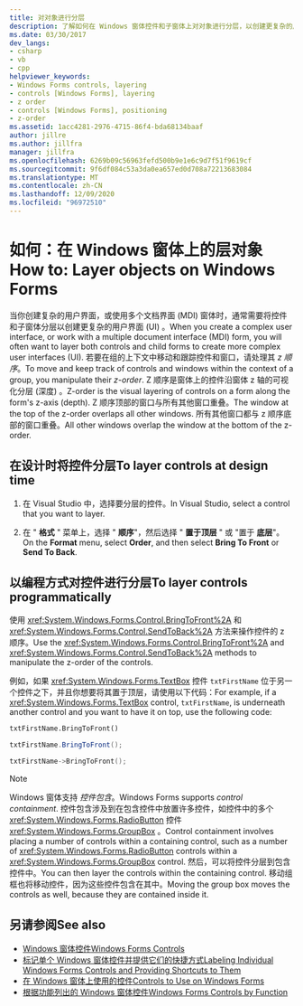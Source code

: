```yaml
---
title: 对对象进行分层
description: 了解如何在 Windows 窗体控件和子窗体上对对象进行分层，以创建更复杂的用户界面。
ms.date: 03/30/2017
dev_langs:
- csharp
- vb
- cpp
helpviewer_keywords:
- Windows Forms controls, layering
- controls [Windows Forms], layering
- z order
- controls [Windows Forms], positioning
- z-order
ms.assetid: 1acc4281-2976-4715-86f4-bda68134baaf
author: jillre
ms.author: jillfra
manager: jillfra
ms.openlocfilehash: 6269b09c56963fefd500b9e1e6c9d7f51f9619cf
ms.sourcegitcommit: 9f6df084c53a3da0ea657ed0d708a72213683084
ms.translationtype: MT
ms.contentlocale: zh-CN
ms.lasthandoff: 12/09/2020
ms.locfileid: "96972510"
---
```

# <a name="how-to-layer-objects-on-windows-forms"></a><span data-ttu-id="bf813-103">如何：在 Windows 窗体上的层对象</span><span class="sxs-lookup"><span data-stu-id="bf813-103">How to: Layer objects on Windows Forms</span></span>

<span data-ttu-id="bf813-104">当你创建复杂的用户界面，或使用多个文档界面 (MDI) 窗体时，通常需要将控件和子窗体分层以创建更复杂的用户界面 (UI) 。</span><span class="sxs-lookup"><span data-stu-id="bf813-104">When you create a complex user interface, or work with a multiple document interface (MDI) form, you will often want to layer both controls and child forms to create more complex user interfaces (UI).</span></span> <span data-ttu-id="bf813-105">若要在组的上下文中移动和跟踪控件和窗口，请处理其 *z 顺序*。</span><span class="sxs-lookup"><span data-stu-id="bf813-105">To move and keep track of controls and windows within the context of a group, you manipulate their *z-order*.</span></span> <span data-ttu-id="bf813-106">Z 顺序是窗体上的控件沿窗体 z 轴的可视化分层 (深度) 。</span><span class="sxs-lookup"><span data-stu-id="bf813-106">Z-order is the visual layering of controls on a form along the form's z-axis (depth).</span></span> <span data-ttu-id="bf813-107">Z 顺序顶部的窗口与所有其他窗口重叠。</span><span class="sxs-lookup"><span data-stu-id="bf813-107">The window at the top of the z-order overlaps all other windows.</span></span> <span data-ttu-id="bf813-108">所有其他窗口都与 z 顺序底部的窗口重叠。</span><span class="sxs-lookup"><span data-stu-id="bf813-108">All other windows overlap the window at the bottom of the z-order.</span></span>

## <a name="to-layer-controls-at-design-time"></a><span data-ttu-id="bf813-109">在设计时将控件分层</span><span class="sxs-lookup"><span data-stu-id="bf813-109">To layer controls at design time</span></span>

1. <span data-ttu-id="bf813-110">在 Visual Studio 中，选择要分层的控件。</span><span class="sxs-lookup"><span data-stu-id="bf813-110">In Visual Studio, select a control that you want to layer.</span></span>

2. <span data-ttu-id="bf813-111">在 " **格式** " 菜单上，选择 " **顺序**"，然后选择 " **置于顶层** " 或 "置于 **底层**"。</span><span class="sxs-lookup"><span data-stu-id="bf813-111">On the **Format** menu, select **Order**, and then select **Bring To Front** or **Send To Back**.</span></span>

## <a name="to-layer-controls-programmatically"></a><span data-ttu-id="bf813-112">以编程方式对控件进行分层</span><span class="sxs-lookup"><span data-stu-id="bf813-112">To layer controls programmatically</span></span>

<span data-ttu-id="bf813-113">使用 <xref:System.Windows.Forms.Control.BringToFront%2A> 和 <xref:System.Windows.Forms.Control.SendToBack%2A> 方法来操作控件的 z 顺序。</span><span class="sxs-lookup"><span data-stu-id="bf813-113">Use the <xref:System.Windows.Forms.Control.BringToFront%2A> and <xref:System.Windows.Forms.Control.SendToBack%2A> methods to manipulate the z-order of the controls.</span></span>

<span data-ttu-id="bf813-114">例如，如果 <xref:System.Windows.Forms.TextBox> 控件 `txtFirstName` 位于另一个控件之下，并且你想要将其置于顶层，请使用以下代码：</span><span class="sxs-lookup"><span data-stu-id="bf813-114">For example, if a <xref:System.Windows.Forms.TextBox> control, `txtFirstName`, is underneath another control and you want to have it on top, use the following code:</span></span>

```vb
txtFirstName.BringToFront()
```

```csharp
txtFirstName.BringToFront();
```

```cpp
txtFirstName->BringToFront();
```

> [!NOTE]
> <span data-ttu-id="bf813-115">Windows 窗体支持 *控件包含*。</span><span class="sxs-lookup"><span data-stu-id="bf813-115">Windows Forms supports *control containment*.</span></span> <span data-ttu-id="bf813-116">控件包含涉及到在包含控件中放置许多控件，如控件中的多个 <xref:System.Windows.Forms.RadioButton> 控件 <xref:System.Windows.Forms.GroupBox> 。</span><span class="sxs-lookup"><span data-stu-id="bf813-116">Control containment involves placing a number of controls within a containing control, such as a number of <xref:System.Windows.Forms.RadioButton> controls within a <xref:System.Windows.Forms.GroupBox> control.</span></span> <span data-ttu-id="bf813-117">然后，可以将控件分层到包含控件中。</span><span class="sxs-lookup"><span data-stu-id="bf813-117">You can then layer the controls within the containing control.</span></span> <span data-ttu-id="bf813-118">移动组框也将移动控件，因为这些控件包含在其中。</span><span class="sxs-lookup"><span data-stu-id="bf813-118">Moving the group box moves the controls as well, because they are contained inside it.</span></span>

## <a name="see-also"></a><span data-ttu-id="bf813-119">另请参阅</span><span class="sxs-lookup"><span data-stu-id="bf813-119">See also</span></span>

- [<span data-ttu-id="bf813-120">Windows 窗体控件</span><span class="sxs-lookup"><span data-stu-id="bf813-120">Windows Forms Controls</span></span>](index.md)
- [<span data-ttu-id="bf813-121">标记单个 Windows 窗体控件并提供它们的快捷方式</span><span class="sxs-lookup"><span data-stu-id="bf813-121">Labeling Individual Windows Forms Controls and Providing Shortcuts to Them</span></span>](labeling-individual-windows-forms-controls-and-providing-shortcuts-to-them.md)
- [<span data-ttu-id="bf813-122">在 Windows 窗体上使用的控件</span><span class="sxs-lookup"><span data-stu-id="bf813-122">Controls to Use on Windows Forms</span></span>](controls-to-use-on-windows-forms.md)
- [<span data-ttu-id="bf813-123">根据功能列出的 Windows 窗体控件</span><span class="sxs-lookup"><span data-stu-id="bf813-123">Windows Forms Controls by Function</span></span>](windows-forms-controls-by-function.md)
